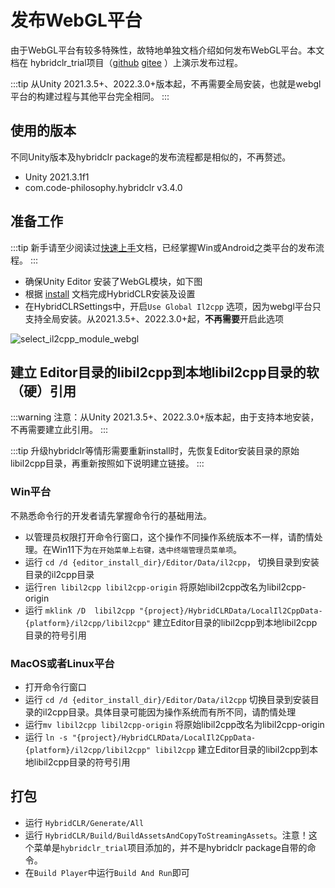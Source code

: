 # 发布WebGL平台

由于WebGL平台有较多特殊性，故特地单独文档介绍如何发布WebGL平台。本文档在 hybridclr_trial项目（[github](https://github.com/focus-creative-games/hybridclr_trial) [gitee](https://gitee.com/focus-creative-games/hybridclr_trial) ）上演示发布过程。

:::tip
从Unity 2021.3.5+、2022.3.0+版本起，不再需要全局安装，也就是webgl平台的构建过程与其他平台完全相同。
:::

## 使用的版本

不同Unity版本及hybridclr package的发布流程都是相似的，不再赘述。

- Unity 2021.3.1f1
- com.code-philosophy.hybridclr v3.4.0

## 准备工作

:::tip
新手请至少阅读过[快速上手](../beginner/quickstart.md)文档，已经掌握Win或Android之类平台的发布流程。
:::


- 确保Unity Editor 安装了WebGL模块，如下图
- 根据 [install](install.md) 文档完成HybridCLR安装及设置
- 在HybridCLRSettings中，开启`Use Global Il2cpp` 选项，因为webgl平台只支持全局安装。从2021.3.5+、2022.3.0+起，**不再需要**开启此选项


![select_il2cpp_module_webgl](/img/hybridclr/select_il2cpp_modules_webgl.jpg)

## 建立 Editor目录的libil2cpp到本地libil2cpp目录的软（硬）引用

:::warning
注意：从Unity 2021.3.5+、2022.3.0+版本起，由于支持本地安装，不再需要建立此引用。
:::

:::tip
升级hybridclr等情形需要重新install时，先恢复Editor安装目录的原始libil2cpp目录，再重新按照如下说明建立链接。
:::

### Win平台

不熟悉命令行的开发者请先掌握命令行的基础用法。

- 以管理员权限打开命令行窗口，这个操作不同操作系统版本不一样，请酌情处理。在Win11下为`在开始菜单上右键，选中终端管理员菜单项`。
- 运行 `cd /d {editor_install_dir}/Editor/Data/il2cpp`， 切换目录到安装目录的il2cpp目录
- 运行`ren libil2cpp libil2cpp-origin` 将原始libil2cpp改名为libil2cpp-origin
- 运行 `mklink /D  libil2cpp "{project}/HybridCLRData/LocalIl2CppData-{platform}/il2cpp/libil2cpp"` 建立Editor目录的libil2cpp到本地libil2cpp目录的符号引用

### MacOS或者Linux平台

- 打开命令行窗口
- 运行 `cd /d {editor_install_dir}/Editor/Data/il2cpp` 切换目录到安装目录的il2cpp目录。具体目录可能因为操作系统而有所不同，请酌情处理
- 运行`mv libil2cpp libil2cpp-origin` 将原始libil2cpp改名为libil2cpp-origin
- 运行 `ln -s "{project}/HybridCLRData/LocalIl2CppData-{platform}/il2cpp/libil2cpp" libil2cpp` 建立Editor目录的libil2cpp到本地libil2cpp目录的符号引用


## 打包

- 运行 `HybridCLR/Generate/All`
- 运行 `HybridCLR/Build/BuildAssetsAndCopyToStreamingAssets`。注意！这个菜单是`hybridclr_trial`项目添加的，并不是hybridclr package自带的命令。
- 在`Build Player`中运行`Build And Run`即可


